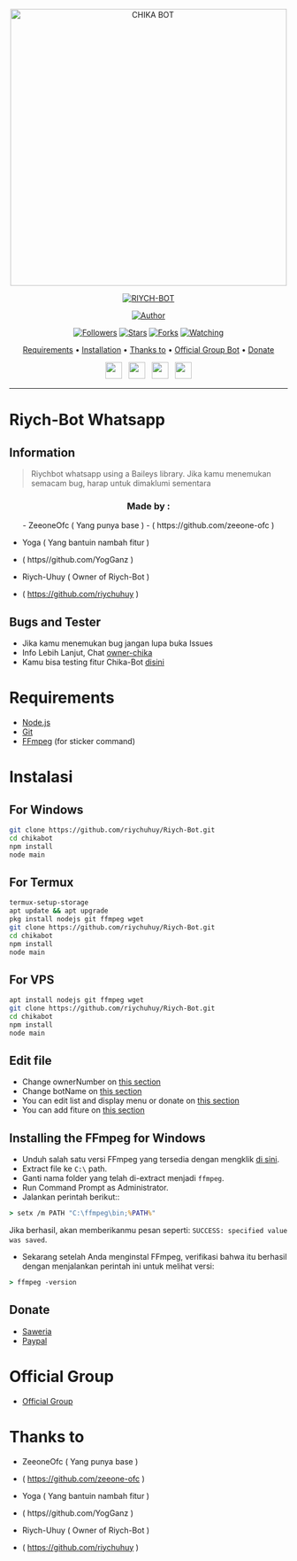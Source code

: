 <p align="center">
<img src="https://encrypted-tbn0.gstatic.com/images?q=tbn:ANd9GcStH_A0WKtnRtD_Bla6B71LjtP-GtYOkacYsg&usqp=CAU" alt="CHIKA BOT" width="500"/>


</p>
<p align="center">
<a href="#"><img title="RIYCH-BOT" src="https://img.shields.io/badge/RIYCH-BOT-green?colorA=%23ff0000&colorB=%23017e40&style=for-the-badge"></a>
</p>
<p align="center">
<a href="https://github.com/riychuhuy/Riych-Bot"><img title="Author" src="https://img.shields.io/badge/Author-riychuhuy-red.svg?style=for-the-badge&logo=github"></a>
</p>
<p align="center">
<a href="https://github.com/riychuhuy/Riych-Bot"><img title="Followers" src="https://img.shields.io/github/followers/rashidsiregar28?color=blue&style=flat-square"></a>
<a href="https://github.com/riychuhuy/Riych-Bot"><img title="Stars" src="https://img.shields.io/github/stars/riychuhuy/Riych-Bot?color=red&style=flat-square"></a>
<a href="https://github.com/riychuhuy/Riych-Bot/network/members"><img title="Forks" src="https://img.shields.io/github/forks/riychuhuy/Riych-Bot?color=red&style=flat-square"></a>
<a href="https://github.com/riychuhuy/Riych-Bot/watchers"><img title="Watching" src="https://img.shields.io/github/watchers/riychuhuy/Riych-Bot?label=Watchers&color=blue&style=flat-square"></a>
</p>

<p align="center">
  <a href="https://github.com/riychuhuy/Riych-Bot#requirements">Requirements</a> •
  <a href="https://github.com/riychuhuy/Riych-Bot#instalasi">Installation</a> •
  <a href="https://github.com/riychuhuy/Riych-Bot#thanks-to">Thanks to</a> •
  <a href="https://github.com/riychuhuy/Riych-Bot#Official-Group"> Official Group Bot</a> •
  <a href="https://github.com/riychuhuy/Riych-Bot#donate">Donate</a>

<p align='center'>
   <a href="https://twitter.com/rashidsiregar28"><img height="30" src="https://github.com/TobyG74/TobyG74/blob/main/twitter.png?raw=true"></a>&nbsp;&nbsp;
   <a href="https://instagram.com/rashidsiregar28"><img height="30" src="https://github.com/TobyG74/TobyG74/blob/main/instagram.jpg?raw=true"></a>&nbsp;&nbsp;
   <a href="https://www.facebook.com/rashidsiregar28"><img height="30" src="https://github.com/TobyG74/TobyG74/blob/main/facebook.png?raw=true"></a>&nbsp;&nbsp;
   <a href="https://wa.me/628127668234?text=hello"><img height="30" src="https://encrypted-tbn0.gstatic.com/images?q=tbn:ANd9GcRBc_3WgZjWOtqdKZQbdkxUl5A31GZ_YC35zQ&usqp=CAU"></a>
</P>
</p>
</div>


---

# Riych-Bot Whatsapp
## Information
> Riychbot whatsapp using a Baileys library.
> Jika kamu menemukan semacam bug, harap untuk dimaklumi sementara
>
>

<h3 align="center">Made by :</h3>
<p align="center">
- ZeeoneOfc ( Yang punya base )
- ( https://github.com/zeeone-ofc )

- Yoga ( Yang bantuin nambah fitur )
- ( https//github.com/YogGanz )

- Riych-Uhuy ( Owner of Riych-Bot )
- ( https://github.com/riychuhuy )
</p>

## Bugs and Tester
* Jika kamu menemukan bug jangan lupa buka Issues
* Info Lebih Lanjut, Chat [owner-chika](https://wa.me/628127668234)
* Kamu bisa testing fitur Chika-Bot [disini](https://wa.me/6289513435428?text=.menu)

# Requirements
* [Node.js](https://nodejs.org/en/)
* [Git](https://git-scm.com/downloads)
* [FFmpeg](https://github.com/BtbN/FFmpeg-Builds/releases/download/autobuild-2020-12-08-13-03/ffmpeg-n4.3.1-26-gca55240b8c-win64-gpl-4.3.zip) (for sticker command)

# Instalasi
## For Windows
```bash
git clone https://github.com/riychuhuy/Riych-Bot.git
cd chikabot
npm install
node main
```
## For Termux
```bash
termux-setup-storage
apt update && apt upgrade
pkg install nodejs git ffmpeg wget
git clone https://github.com/riychuhuy/Riych-Bot.git
cd chikabot
npm install
node main
```

## For VPS
```bash
apt install nodejs git ffmpeg wget
git clone https://github.com/riychuhuy/Riych-Bot.git
cd chikabot
npm install
node main
```

## Edit file
- Change ownerNumber on [this section](https://github.com/riychuhuy/Riych-Bot/blob/7a7ebe69cf44686d8a577f616b38b5d299ffefcc/config.json#L2)
- Change botName on [this section](https://github.com/riychuhuy/Riych-Bot/blob/7a7ebe69cf44686d8a577f616b38b5d299ffefcc/config.json#L3)
- You can edit list and display menu or donate on [this section](https://github.com/riychuhuy/Riych-Bot)
- You can add fiture on [this section](https://github.com/riychuhuy/Riych-Bot/tree/main/message)


## Installing the FFmpeg for Windows
* Unduh salah satu versi FFmpeg yang tersedia dengan mengklik [di sini](https://www.gyan.dev/ffmpeg/builds/).
* Extract file ke `C:\` path.
* Ganti nama folder yang telah di-extract menjadi `ffmpeg`.
* Run Command Prompt as Administrator.
* Jalankan perintah berikut::
```cmd
> setx /m PATH "C:\ffmpeg\bin;%PATH%"
```
Jika berhasil, akan memberikanmu pesan seperti: `SUCCESS: specified value was saved`.
* Sekarang setelah Anda menginstal FFmpeg, verifikasi bahwa itu berhasil dengan menjalankan perintah ini untuk melihat versi:
```cmd
> ffmpeg -version
```

## Donate
- [Saweria](https://saweria.co/riychuhuy)
- [Paypal](https://www.paypal.com/paypalme/riychuhuy)

# Official Group
- [Official Group](https://chat.whatsapp.com/JeyL5h04lEFJVCMNHdzrVL)

# Thanks to

- ZeeoneOfc ( Yang punya base )
- ( https://github.com/zeeone-ofc )

- Yoga ( Yang bantuin nambah fitur )
- ( https//github.com/YogGanz )

- Riych-Uhuy ( Owner of Riych-Bot )
- ( https://github.com/riychuhuy )
